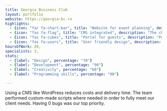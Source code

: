 ```yaml
---
title: Georgia Business Club
layout: portfolio
website: https://georgia-bc.ro
highlights: 
  - {icon: "far fa-chart-bar", title: "Website for event planning", description: "Ideal solution for organizing events with very important guests."}
  - {icon: "fas fa-flag", title: "CMS integrated", description: "The chairman can manage the guest list, adding, accepting or declining invitations."}
  - {icon: "fas fa-cubes", title: "Portal for guests", description: "Portal for visitors where they can register to events and submit information."}
  - {icon: "fas fa-users", title: "User friendly design", description: "User-friendly was the key for this website, considering that many visitors have to create accounts, log in and submit information."}
hoursOfWork: 20,
specialists: 3,
stats:
  - {label: "Design", percentage: "70"}
  - {label: "Development", percentage: "90"}
  - {label: "Creativity", percentage: "60"}
  - {label: "Programming skills", percentage: "90"}

---
```


Using a CMS like WordPress reduces costs and delivery time. The team performed custom-made scripts where needed in order to fully meet our client needs. Having 0 bugs was our top priority.
